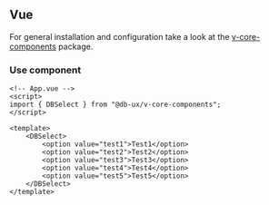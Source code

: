 ## Vue

For general installation and configuration take a look at the [v-core-components](https://www.npmjs.com/package/@db-ux/v-core-components) package.

### Use component

```vue App.vue
<!-- App.vue -->
<script>
import { DBSelect } from "@db-ux/v-core-components";
</script>

<template>
	<DBSelect>
		<option value="test1">Test1</option>
		<option value="test2">Test2</option>
		<option value="test3">Test3</option>
		<option value="test4">Test4</option>
		<option value="test5">Test5</option>
	</DBSelect>
</template>
```
